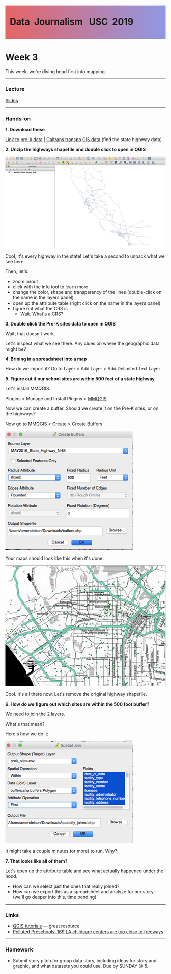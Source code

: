 <div class="header">
<h1 class="ml7">
  <span class="text-wrapper">
    <span class="letters"><p id ="usc p">Data&nbsp;&nbsp;Journalism&nbsp;&nbsp;&nbsp;USC&nbsp;&nbsp;2019</p></span>
  </span>
</h1>
</div>
<script src="https://cdnjs.cloudflare.com/ajax/libs/animejs/2.0.2/anime.min.js"></script>

<script src="https://ajax.googleapis.com/ajax/libs/jquery/3.3.1/jquery.min.js"></script>

<style>
.header{
      background-image: linear-gradient(to right, #e66465, #9198e5);
}

.ml7 {
  position: relative;
  font-weight: 1200;


}
.ml7 .text-wrapper {
  position: relative;
  display: inline-block;
  padding-top: 0.2em;
  padding-right: 0.05em;
  padding-bottom: 0.1em;
  overflow: hidden;
  padding-left: 14px;
  
}
.ml7 .letter {
  transform-origin: 0 100%;
  display: inline-block;
  line-height: 1.3em;
  font-size: 3.6em;
  color: #FFFFFF
}


</style>


<script>
// Wrap every letter in a span
$('.ml7 .letters').each(function(){
  $(this).html($(this).text().replace(/([^\x00-\x80]|\w)/g, "<span class='letter'>$&</span>"));
});

anime.timeline({loop: true})
  .add({
    targets: '.ml7 .letter',
    translateY: ["1.1em", 0],
    translateX: ["0.55em", 0],
    translateZ: 0,
    rotateZ: [180, 0],
    duration: 1050,
    easing: "easeOutExpo",
    delay: function(el, i) {
      return 50 * i;
    }
  }).add({
    targets: '.ml7',
    opacity: 0,
    duration: 1000,
    easing: "easeOutExpo",
    delay: 1000
  });
</script>


# Week 3
This week, we're diving head first into mapping.

---

### Lecture

[Slides](https://docs.google.com/presentation/d/1HXFaS8TLeBzc9yq2wx7aV40ZqtBpApvpeznJ6x2QNek/edit#slide=id.g486f6bd0fd_0_149)

---

### Hands-on

**1. Download these**

[Link to pre-k data](../week3/data/prek_sites.csv) | [Caltrans transpo GIS data](http://www.dot.ca.gov/hq/tsip/gis/datalibrary/) (find the state highway data)

**2. Unzip the highways shapefile and double click to open in QGIS**

![](imgs/1.png)

Cool, it's every highway in the state! Let's take a second to unpack what we see here.

Then, let's:

* zoom in/out
* click with the info tool to learn more
* change the color, shape and transparency of the lines (double-click on the name in the layers panel)
* open up the attribute table (right click on the name in the layers panel)
* figure out what the CRS is
	* Wait. [What's a CRS?](https://github.com/d3/d3-geo-projection)

**3. Double click the Pre-K sites data to open in QGIS**

Wait, that doesn't work.

Let's inspect what we see there. Any clues on where the geographic data might be?

**4. Brining in a spreadsheet into a map**

How do we import it? Go to Layer > Add Layer > Add Delimited Text Layer

**5. Figure out if our school sites are within 500 feet of a state highway**

Let's install MMQGIS.

Plugins > Manage and Install Plugins > [MMQGIS](http://michaelminn.com/linux/mmqgis/)

Now we can create a buffer. Should we create it on the Pre-K sites, or on the highways?

Now go to MMQGIS > Create > Create Buffers

<img src="imgs/2.png" width="400">

Your maps should look like this when it's done:

![](imgs/3.png)

Cool. It's all there now. Let's remove the original highway shapefile.


**6. How do we figure out which sites are within the 500 foot buffer?**

We need to join the 2 layers.

What's that mean?

Here's how we do it:

<img src="imgs/4.png" width="400">

It might take a couple minutes (or more) to run. Why?


**7. That looks like all of them?**

Let's open up the attribute table and see what actually happened under the hood. 

* How can we select just the ones that really joined?
* How can we export this as a spreadsheet and analyze for our story (we'll go deeper into this, time pending)


---

### Links

* [QGIS tutorials](https://www.qgistutorials.com/en/) — great resource
* [Polluted Preschools: 169 LA childcare centers are too close to freeways](https://www.scpr.org/news/2016/03/29/58878/pollution-near-preschools-is-impacting-nearly-10-0/)

---

### Homework
* Submit story pitch for group data story, including ideas for story and graphic, and what datasets you could use. Due by SUNDAY @ 5.
